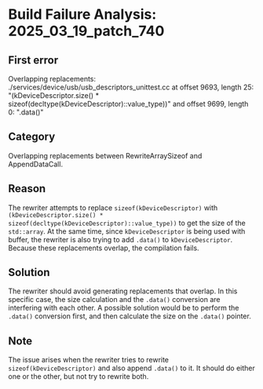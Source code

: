 # Build Failure Analysis: 2025_03_19_patch_740

## First error

Overlapping replacements: ./services/device/usb/usb_descriptors_unittest.cc at offset 9693, length 25: "(kDeviceDescriptor.size() * sizeof(decltype(kDeviceDescriptor)::value_type))" and offset 9699, length 0: ".data()"

## Category
Overlapping replacements between RewriteArraySizeof and AppendDataCall.

## Reason
The rewriter attempts to replace `sizeof(kDeviceDescriptor)` with `(kDeviceDescriptor.size() * sizeof(decltype(kDeviceDescriptor)::value_type))` to get the size of the `std::array`. At the same time, since `kDeviceDescriptor` is being used with buffer, the rewriter is also trying to add `.data()` to `kDeviceDescriptor`. Because these replacements overlap, the compilation fails.

## Solution
The rewriter should avoid generating replacements that overlap. In this specific case, the size calculation and the `.data()` conversion are interfering with each other. A possible solution would be to perform the `.data()` conversion first, and then calculate the size on the `.data()` pointer.

## Note
The issue arises when the rewriter tries to rewrite `sizeof(kDeviceDescriptor)` and also append `.data()` to it. It should do either one or the other, but not try to rewrite both.